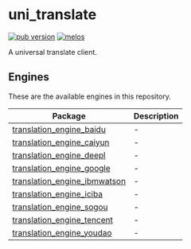 # uni_translate

[![pub version][pub-image]][pub-url] [![melos](https://img.shields.io/badge/maintained%20with-melos-f700ff.svg?style=flat-square)](https://github.com/invertase/melos)

[pub-image]: https://img.shields.io/pub/v/uni_translate.svg?style=flat-square
[pub-url]: https://pub.dev/packages/uni_translate

A universal translate client.

## Engines

These are the available engines in this repository.

| Package                                                                  | Description |
| ------------------------------------------------------------------------ | ----------- |
| [translation_engine_baidu](./packages/translation_engine_baidu/)         | -           |
| [translation_engine_caiyun](./packages/translation_engine_caiyun/)       | -           |
| [translation_engine_deepl](./packages/translation_engine_deepl/)         | -           |
| [translation_engine_google](./packages/translation_engine_google/)       | -           |
| [translation_engine_ibmwatson](./packages/translation_engine_ibmwatson/) | -           |
| [translation_engine_iciba](./packages/translation_engine_iciba/)         | -           |
| [translation_engine_sogou](./packages/translation_engine_sogou/)         | -           |
| [translation_engine_tencent](./packages/translation_engine_tencent/)     | -           |
| [translation_engine_youdao](./packages/translation_engine_youdao/)       | -           |
